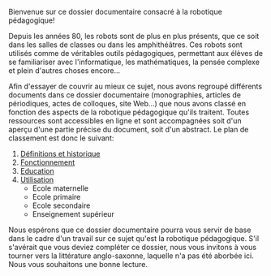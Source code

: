 Bienvenue sur ce dossier documentaire consacré à la robotique pédagogique!


Depuis les années 80, les robots sont de plus en plus présents, que ce soit dans les salles de classes ou dans les amphithéâtres. Ces robots sont utilisés comme de véritables outils pédagogiques, permettant aux élèves de se familiariser avec l'informatique, les mathématiques, la pensée complexe et plein d'autres choses encore... 


Afin d'essayer de couvrir au mieux ce sujet, nous avons regroupé différents documents dans ce dossier documentaire (monographies, articles de périodiques, actes de colloques, site Web...) que nous avons classé en fonction des aspects de la robotique pédagogique qu'ils traitent. Toutes ressources sont accessibles en ligne et sont accompagnées soit d'un aperçu d'une partie précise du document, soit d'un abstract. Le plan de classement est donc le suivant: 

1. [Définitions et historique](definition.md)
2. [Fonctionnement](fonctionnement.md)
3. [Education](education.md)
4. [Utilisation](utilisation.md)
   - Ecole maternelle
   - Ecole primaire
   - Ecole secondaire
   - Enseignement supérieur

Nous espérons que ce dossier documentaire pourra vous servir de base dans le cadre d'un travail sur ce sujet qu'est la robotique pédagogique. S'il s'avérait que vous deviez compléter ce dossier, nous vous invitons à vous tourner vers la littérature anglo-saxonne, laquelle n'a pas été aborbée ici. Nous vous souhaitons une bonne lecture. 
